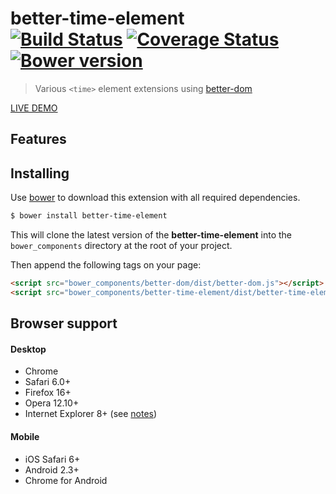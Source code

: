 # better-time-element<br>[![Build Status][travis-image]][travis-url] [![Coverage Status][coveralls-image]][coveralls-url] [![Bower version][bower-image]][bower-url]
> Various `<time>` element extensions using [better-dom](https://github.com/chemerisuk/better-dom)

[LIVE DEMO](http://chemerisuk.github.io/better-time-element/)

## Features

## Installing
Use [bower](http://bower.io/) to download this extension with all required dependencies.

```sh
$ bower install better-time-element
```

This will clone the latest version of the __better-time-element__ into the `bower_components` directory at the root of your project.

Then append the following tags on your page:

```html
<script src="bower_components/better-dom/dist/better-dom.js"></script>
<script src="bower_components/better-time-element/dist/better-time-element.js"></script>
```

## Browser support
#### Desktop
* Chrome
* Safari 6.0+
* Firefox 16+
* Opera 12.10+
* Internet Explorer 8+ (see [notes](https://github.com/chemerisuk/better-dom#notes-about-old-ies))

#### Mobile
* iOS Safari 6+
* Android 2.3+
* Chrome for Android

[travis-url]: http://travis-ci.org/chemerisuk/better-time-element
[travis-image]: http://img.shields.io/travis/chemerisuk/better-time-element/master.svg

[coveralls-url]: https://coveralls.io/r/chemerisuk/better-time-element
[coveralls-image]: http://img.shields.io/coveralls/chemerisuk/better-time-element/master.svg

[bower-url]: https://github.com/chemerisuk/better-time-element
[bower-image]: http://img.shields.io/bower/v/better-time-element.svg

